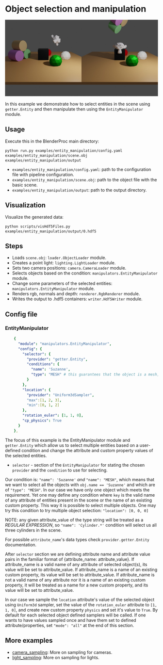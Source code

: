 # Object selection and manipulation

![](rendering.jpg)

In this example we demonstrate how to select entities in the scene using `getter.Entity` and then manipulate then using the `EntityManipulator` module.

## Usage

Execute this in the BlenderProc main directory:

```
python run.py examples/entity_manipulation/config.yaml examples/entity_manipulation/scene.obj examples/entity_manipulation/output
```

* `examples/entity_manipulation/config.yaml`: path to the configuration file with pipeline configuration.
* `examples/entity_manipulation/scene.obj`: path to the object file with the basic scene.
* `examples/entity_manipulation/output`: path to the output directory.

## Visualization

Visualize the generated data:

```
python scripts/visHdf5Files.py examples/entity_manipulation/output/0.hdf5
```

## Steps

* Loads `scene.obj`: `loader.ObjectLoader` module.
* Creates a point light: `lighting.LightLoader` module.
* Sets two camera positions: `camera.CameraLoader` module.
* Selects objects based on the condition: `manipulators.EntityManipulator` module.
* Change some parameters of the selected entities: `manipulators.EntityManipulator` module.
* Renders rgb, normals and depth: `renderer.RgbRenderer` module.
* Writes the output to .hdf5 containers: `writer.Hdf5Writer` module.

## Config file

### EntityManipulator

```yaml
    {
      "module": "manipulators.EntityManipulator",
      "config": {
        "selector": {
          "provider": "getter.Entity",
          "conditions": {
            "name": 'Suzanne',
            "type": "MESH" # this guarantees that the object is a mesh, and not for example a camera
          }
        },
        "location": {
          "provider": "Uniform3dSampler",
          "max":[1, 2, 3],
          "min":[0, 1, 2]
        },
        "rotation_euler": [1, 1, 0],
        "cp_physics": True
      }
    },
```

The focus of this example is the EntityManipulator module and `getter.Entity` which allow us to select multiple entities based on a user-defined condition and change the attribute and custom property values of the selected entities.
* `selector` - section of the `EntityManipulator` for stating the chosen `provider` and the `condition` to use for selecting.

Our condition is: `"name": 'Suzanne'` *and* `"name": "MESH"`, which means that we want to select all the objects with `obj.name == 'Suzanne'` and which are of `"type": "MESH"`. In our case we have only one object which meets the requirement.
Yet one may define any condition where `key` is the valid name of any attribute of entities present in the scene or the name of an existing custom property.
This way it is possible to select multiple objects. One may try this condition to try multiple object selection: `"location": [0, 0, 0]`

NOTE: any given attribute_value of the type string will be treated as a *REGULAR EXPRESSION*, so `"name": 'Cylinder.*'` condition will select us all three cylinders in the scene.

For possible `attribute_name`'s data types check `provider.getter.Entity` documentation.

After `selector` section we are defining attribute name and attribute value pairs in the familiar format of {attribute_name: attribute_value}.
If attribute_name is a valid name of any attribute of selected object(s), its value will be set to attribute_value.
If attribute_name is a name of an existing custom property, its value will be set to attribute_value.
If attribute_name is not a valid name of any attribute nor it is a name of an existing custom property, it will be treated as a name for a new custom property, and its value will be set to attribute_value.

In our case we sample the `location` attribute's value of the selected object using `Uniform3d` sampler, set the value of the `rotation_euler` attribute to `[1, 1, 0]`, and create new custom property `physics` and set it's value to `True`.
By default for each selected object defined samplers will be called. 
If one wants to have values sampled once and have them set to defined attribute/properties, set `"mode": "all"` at the end of this section. 

## More examples

* [camera_sampling](../camera_sampling): More on sampling for cameras.
* [light_sampling](../light_sampling): More on sampling for lights.

